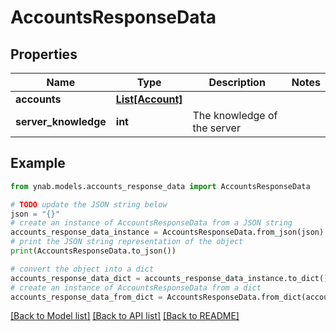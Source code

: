 # AccountsResponseData


## Properties

Name | Type | Description | Notes
------------ | ------------- | ------------- | -------------
**accounts** | [**List[Account]**](Account.md) |  | 
**server_knowledge** | **int** | The knowledge of the server | 

## Example

```python
from ynab.models.accounts_response_data import AccountsResponseData

# TODO update the JSON string below
json = "{}"
# create an instance of AccountsResponseData from a JSON string
accounts_response_data_instance = AccountsResponseData.from_json(json)
# print the JSON string representation of the object
print(AccountsResponseData.to_json())

# convert the object into a dict
accounts_response_data_dict = accounts_response_data_instance.to_dict()
# create an instance of AccountsResponseData from a dict
accounts_response_data_from_dict = AccountsResponseData.from_dict(accounts_response_data_dict)
```
[[Back to Model list]](../README.md#documentation-for-models) [[Back to API list]](../README.md#documentation-for-api-endpoints) [[Back to README]](../README.md)


